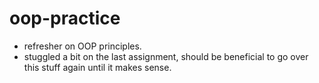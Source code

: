 # oop-practice

- refresher on OOP principles.
- stuggled a bit on the last assignment, should be beneficial to go over this stuff again until it makes sense.
